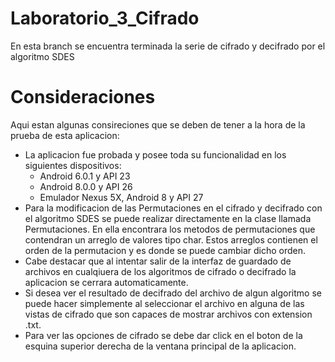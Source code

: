 # Laboratorio_3_Cifrado
En esta branch se encuentra terminada la serie de cifrado y decifrado por el algoritmo SDES
# Consideraciones
Aqui estan algunas consireciones que se deben de tener a la hora de la prueba de esta aplicacion:
* La aplicacion fue probada y posee toda su funcionalidad en los siguientes dispositivos:
    * Android 6.0.1 y API 23
    * Android 8.0.0 y API 26
    * Emulador Nexus 5X, Android 8 y API 27
* Para la modificacion de las Permutaciones en el cifrado y decifrado con el algoritmo SDES se puede realizar directamente
  en la clase llamada Permutaciones. En ella encontrara los metodos de permutaciones que contendran un arreglo de valores tipo char.
  Estos arreglos contienen el orden de la permutacion y es donde se puede cambiar dicho orden.
* Cabe destacar que al intentar salir de la interfaz de guardado de archivos en cualqiuera de los algoritmos de cifrado o decifrado la
  aplicacion se cerrara automaticamente.
* Si desea ver el resultado de decifrado del archivo de algun algoritmo se puede hacer simplemente al seleccionar el archivo en alguna 
  de las vistas de cifrado que son capaces de mostrar archivos con extension .txt.
* Para ver las opciones de cifrado se debe dar click en el boton de la esquina superior derecha de la ventana principal de la aplicacion.
